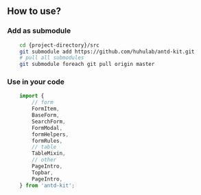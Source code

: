 ## How to use?

### Add as submodule

``` bash
    cd {project-directory}/src
    git submodule add https://github.com/huhulab/antd-kit.git
    # pull all submodules
    git submodule foreach git pull origin master
```

### Use in your code
``` javascript
    import {
        // form
        FormItem,
        BaseForm,
        SearchForm,
        FormModal,
        formHelpers,
        formRules,
        // table
        TableMixin,
        // other
        PageIntro,
        Topbar,
        PageIntro,
    } from 'antd-kit';
```
